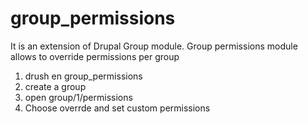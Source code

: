 # group_permissions
It is an extension of Drupal Group module.
Group permissions module allows to override permissions per group

1) drush en group_permissions
2) create a group
3) open group/1/permissions
4) Choose overrde and set custom permissions
